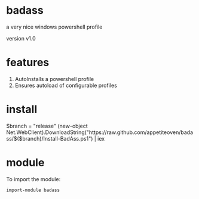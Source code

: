 badass
======
a very nice windows powershell profile

version v1.0

features
========

1. AutoInstalls a powershell profile
2. Ensures autoload of configurable profiles

install
========
$branch = "release"
(new-object Net.WebClient).DownloadString("https://raw.github.com/appetiteoven/badass/$($branch)/Install-BadAss.ps1") | iex

module
========
To import the module:

    import-module badass
    
